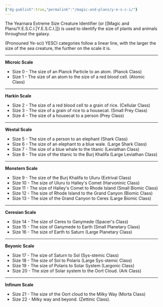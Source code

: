 ```yaml
---
{"dg-publish":true,"permalink":"/magic-and-plans/y-e-s-c-i/"}
---
```


The Yearnara Extreme Size Creature Identifier (or [[Magic and Plans/Y.E.S.C.I.\|Y.E.S.C.I.]]) is used to identify the size of plants and animals throughout the galaxy.

(Pronouned Ye-sci) YESCI categories follow a linear line, with the larger the size of the sea creature, the further on the scale it is.

---
**Microic Scale**
- Size 0 - The size of an Planck Particle to an atom. 
(Planck Class)
- Size 1 - The size of an atom to the size of a red blood cell. 
(Atomic Class)
---
**Harkin Scale**
- Size 2 - The size of a red blood cell to a grain of rice. 
(Cellular Class)
- Size 3 - The size of a grain of rice to a housecat. 
(Small Prey Class)
- Size 4 - The size of a housecat to a person 
(Prey Class)
---
**Westal Scale**
- Size 5 - The size of a person to an elephant 
(Shark Class)
- Size 6 - The size of an elephant to a blue wale.
(Large Shark Class)
- Size 7 - The size of a blue whale to the titanic 
(Leviathan Class)
- Size 8 - The size of the titanic to the Burj Khalifa 
(Large Leviathan Class)
---
**Monstern Scale**
- Size 9 - The size of the Burj Khalifa to Uluru 
(Extrival Class)
- Size 10 - The size of Uluru to Halley's Comet 
(Harvoninic Class)
- Size 11 - The size of Halley's Comet to Rhode Island 
(Small Biomic Class)
- Size 12 - The size of Rhode Island to the Grand Canyon 
(Biomic Class)
- Size 13 - The size of the Grand Canyon to Ceres 
(Large Biomic Class)
-----
**Ceresian Scale**
- Size 14 - The size of Ceres to Ganymede 
(Spacer's Class)
- Size 15 - The size of Ganymede to Earth 
(Small Planetary Class)
- Size 16 - The size of Earth to Saturn
(Large Planetary Class)
---
**Beyonic Scale**
- Size 17 - The size of Saturn to Sol
(Sys-stemic Class)
- Size 18 - The size of Sol to Polaris
(Large Sys-stemic Class)
- Size 19 - The size of Polaris to Solar System
(Largonic Class)
- Size 20 - The size of Solar system to the Oort Cloud.
(Ark Class)
---
**Infinum Scale**
- Size 21 - The size of the Oort cloud to the Milky Way
(Morta Class)
- Size 22 - Milky way and beyond.
(Zettinic Class).